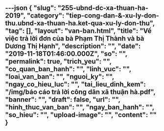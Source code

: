 ---json
{
    "slug": "255-ubnd-dc-xa-thuan-ha-2019",
    "category": "tiep-cong-dan-&-xu-ly-don-thu.ubnd-xa-thuan-ha.ket-qua-xu-ly-don-thu",
    "tag": [],
    "layout": "van-ban.html",
    "title": "Về việc trả lời đơn của bà Phạm Thị Thành và bà Dương Thị Hạnh",
    "description": "",
    "date": "2019-11-18T01:46:00.000Z",
    "so": "",
    "permalink": true,
    "trich_yeu": "",
    "co_quan_ban_hanh": "",
    "linh_vuc": "",
    "loai_van_ban": "",
    "nguoi_ky": "",
    "ngay_co_hieu_luc": "",
    "tai_lieu_dinh_kem": "/img/báo cáo trả lời công dân xã thuận hà.pdf",
    "banner": "",
    "draft": false,
    "url": "",
    "hinh_thuc_van_ban": "",
    "ngay_ban_hanh": "",
    "so_hieu": "",
    "upload-image": "",
    "__content__": ""
}
---
